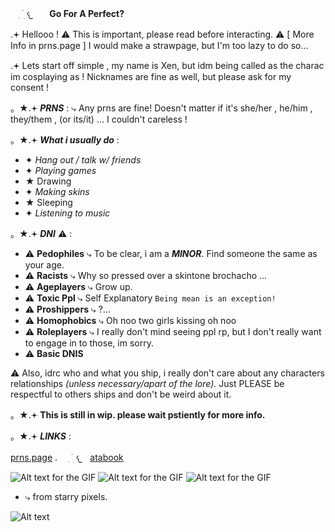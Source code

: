 ⠀ ִ  ࣪   ׅ  𐔌ㅤ **Go For A Perfect?**

.𖥔 Hellooo ! ⚠︎ This is important, please read before interacting. ⚠︎ [ More Info in prns.page ]
I would make a strawpage, but I'm too lazy to do so...

.𖥔 Lets start off simple , my name is Xen, but idm being called as the charac im cosplaying as ! Nicknames are fine as well, but please ask for my consent !

。★.𖥔 *__PRNS__* :
⤷
Any prns are fine! Doesn't matter if it's she/her , he/him , they/them , (or its/it) ... I couldn't careless !

。★.𖥔 *__What i usually do__* :
- ✦ *Hang out / talk w/ friends*
- ✦ *Playing games*
- ★ Drawing
- ✦ *Making skins*
- ★ Sleeping
- ✦ *Listening to music*

。★.𖥔 ***DNI*** ⚠︎ :
- ⚠︎ **Pedophiles** ⤷ To be clear, i am a ***MINOR***. Find someone the same as your age.
- ⚠︎ **Racists** ⤷ Why so pressed over a skintone brochacho ...
- ⚠︎ **Ageplayers** ⤷ Grow up.
- ⚠︎ **Toxic Ppl** ⤷ Self Explanatory `Being mean is an exception!`
- ⚠︎ **Proshippers** ⤷ ?...
- ⚠︎ **Homophobics** ⤷ Oh noo two girls kissing oh noo
- ⚠︎ **Roleplayers** ⤷ I really don't mind seeing ppl rp, but I don't really want to engage in to those, im sorry.
- ⚠︎ **Basic DNIS**

⚠︎ Also, idrc who and what you ship, i really don't care about any characters relationships *(unless necessary/apart of the lore).* Just PLEASE be respectful to others ships and don't be weird about it.

。★.𖥔 **This is still in wip. please wait pstiently for more info.**


。★.𖥔 *__LINKS__* :

[prns.page](https://en.pronouns.page/@Xe.mn0) . ⠀ ִ  ࣪   ׅ  𐔌ㅤ[atabook](d0zing.atabook.org)

![Alt text for the GIF](https://ik.imagekit.io/22tifjcqh/tumblr_f668d3227c37090f2e685835c3981b6b_4c03dccc_75.gif) ![Alt text for the GIF](https://ik.imagekit.io/22tifjcqh/tumblr_cf3c17091a1c433d3f2d67af70e64caf_a7f523db_75.gif) ![Alt text for the GIF](https://ik.imagekit.io/22tifjcqh/tumblr_17d6d755a451c72450ec3c6bfff8bced_ffb275a6_75.gif)
- ⤷ from starry pixels.



![Alt text](https://ik.imagekit.io/22tifjcqh/Untitled250_20251006121902.png)





